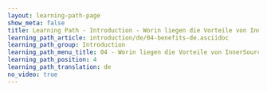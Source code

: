 ```yaml
---
layout: learning-path-page
show_meta: false
title: Learning Path - Introduction - Worin liegen die Vorteile von InnerSource?
learning_path_article: introduction/de/04-benefits-de.asciidoc
learning_path_group: Introduction
learning_path_menu_title: 04 - Worin liegen die Vorteile von InnerSource?
learning_path_position: 4
learning_path_translation: de
no_video: true
---
```

<!--- This file autogenerated from https://github.com/InnerSourceCommons/InnerSourceLearningPath/blob/master/scripts/generate_learning_path_markdown.js -->